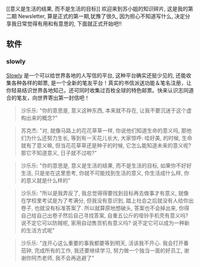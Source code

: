 [[意义是生活的结果, 而不是生活的目标]]
欢迎来到苏小姐的知识碎片, 这是我的第二期 Newsletter, 算是正式的第一期,犹豫了很久, 因为担心不知道写什么, 决定分享我日常觉得有用和有意思的, 下面就正式开始吧!!
## 软件
### slowly
[Slowly](https://slowly.app/cn/) 是一个可以给世界各地的人写信的平台, 这种平台确实还挺少见的, 还能收集各种各样的邮票,
是一个全新的笔友平台！真实的书信派送功能＆笔名注册，让你轻易结识世界各地知己，还可同时收集过百枚全球的特色邮票。快来认识志同道合的笔友，向世界寄出第一封信吧！




>沙乐乐: "你的意思是, 意义这种东西, 本来就不存在, 让我不要沉迷于这个虚构出来的概念?"

>苏克杰: "对, 就像马路上的花花草草一样, 你说他们知道生命的意义吗, 那他们为什么还努力生长, 等到有一天花儿长大, 大家惊呼: 哇好美, 的时候, 生命就有了意义嘛, 但当花花草草还是种子的时候, 它怎么能知道未来的意义呢? 那它不知道意义, 日子就不过啦?"

>沙乐乐: "你的意思是, 意义是生活的结果, 而不是生活的目标, 如果你不好好生活, 只是坐在这里思考, 你就不可能找到生活的意义, 你生活成什么样, 你的意义就是什么样的"

>沙乐乐: "所以是我弄反了, 我总觉得得要找到目标再去做事才有意义, 就像在学校里考试是为了考满分, 但我没有意识到, 踏上社会之后就没有人给你出卷子, 也就没有标准答案了. 所以就算原地想破头, 答案也不会掉出来, 你得自己给自己出卷子然后自己寻找答案, 自重五公斤的哑铃手机壳有意义吗? 说不定它可以防贼呢, 家用自动售货机有意义吗? 说不定它可以成为一种新的生活方式呢"

>沙乐乐: "连开心这么重要的事我都要等到明天, 活该我不开心. 我会打开番茄钟, 完成所有的工作, 我还要继续学习, 努力做一个独当一面的好员工, 谢谢你阿杰老师, 我不会再逃避了"
